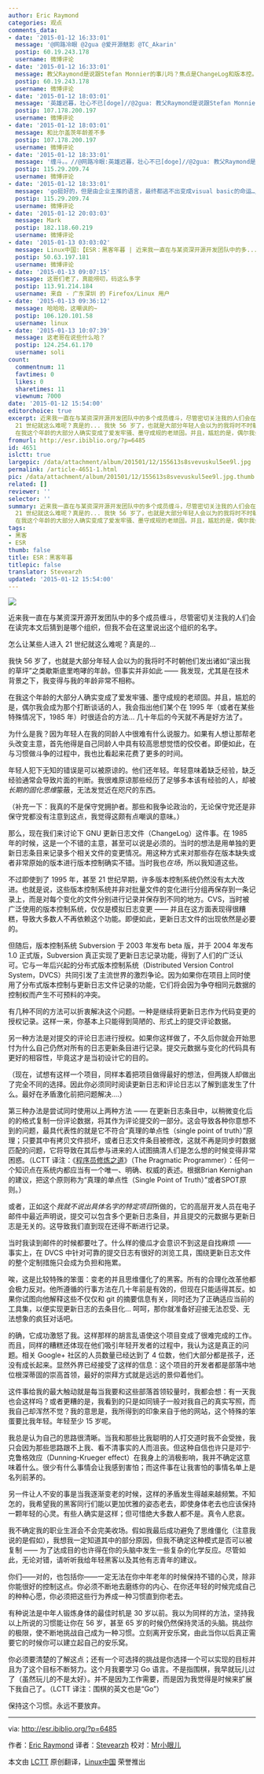 ```yaml
---
author: Eric Raymond
categories: 观点
comments_data:
- date: '2015-01-12 16:33:01'
  message: '@网路冷眼 @2gua @爱开源魅影 @TC_Akarin'
  postip: 60.19.243.178
  username: 微博评论
- date: '2015-01-12 16:33:01'
  message: 教父Raymond是说跟Stefan Monnier的事儿吗？焦点是ChangeLog和版本控。还有，Raymond看中Go语言了...[doge]
  postip: 60.19.243.178
  username: 微博评论
- date: '2015-01-12 18:03:01'
  message: '英雄迟暮，壮心不已[doge]//@2gua: 教父Raymond是说跟Stefan Monnier的事儿吗？焦点是ChangeLog和版本控。还有，Raymond看中Go语言了...[doge]'
  postip: 107.178.200.197
  username: 微博评论
- date: '2015-01-12 18:03:01'
  message: 和比尔盖茨年龄差不多
  postip: 107.178.200.197
  username: 微博评论
- date: '2015-01-12 18:33:01'
  message: '缠斗。。//@网路冷眼:英雄迟暮，壮心不已[doge]//@2gua: 教父Raymond是说跟Stefan Monnier的事儿吗？焦点是ChangeLog和版本控。还有，Raymond看中Go语言了...[doge]'
  postip: 115.29.209.74
  username: 微博评论
- date: '2015-01-12 18:33:01'
  message: 'go挺好的，但是由企业主推的语言，最终都逃不出变成visual basic的命运…//@2gua: 教父Raymond是说跟Stefan Monnier的事儿吗？焦点是ChangeLog和版本控。还有，Raymond看中Go语言了...[doge]'
  postip: 115.29.209.74
  username: 微博评论
- date: '2015-01-12 20:03:03'
  message: Mark
  postip: 182.118.60.219
  username: 微博评论
- date: '2015-01-13 03:03:02'
  message: Linux中国:【ESR：黑客年暮 | 近来我一直在与某资深开源开发团队中的多......】
  postip: 50.63.197.181
  username: 微博评论
- date: '2015-01-13 09:07:15'
  message: 这哥们老了，真能唠叨，码这么多字
  postip: 113.91.214.184
  username: 来自 - 广东深圳 的 Firefox/Linux 用户
- date: '2015-01-13 09:36:12'
  message: 哈哈哈，这嘲讽的~
  postip: 106.120.101.58
  username: linux
- date: '2015-01-13 10:07:39'
  message: 这老哥在说些什么哈？
  postip: 124.254.61.170
  username: soli
count:
  commentnum: 11
  favtimes: 0
  likes: 0
  sharetimes: 11
  viewnum: 7000
date: '2015-01-12 15:54:00'
editorchoice: true
excerpt: 近来我一直在与某资深开源开发团队中的多个成员缠斗，尽管密切关注我的人们会在读完本文后猜到是哪个组织，但我不会在这里说出这个组织的名字。 怎么让某些人进入
  21 世纪就这么难呢？真是的... 我快 56 岁了，也就是大部分年轻人会以为的我将时不时朝他们发出诸如滚出我的草坪之类歇斯底里咆哮的年龄。但事实并非如此  我发现，尤其是在技术背景之下，我变得与我的年龄非常不相称。
  在我这个年龄的大部分人确实变成了爱发牢骚、墨守成规的老顽固。并且，尴尬的是，偶尔我会成为那个打断谈话的人，我会指出他们某个在 1995 年（或者在某些
fromurl: http://esr.ibiblio.org/?p=6485
id: 4651
islctt: true
largepic: /data/attachment/album/201501/12/155613s8svevuskul5ee9l.jpg
permalink: /article-4651-1.html
pic: /data/attachment/album/201501/12/155613s8svevuskul5ee9l.jpg.thumb.jpg
related: []
reviewer: ''
selector: ''
summary: 近来我一直在与某资深开源开发团队中的多个成员缠斗，尽管密切关注我的人们会在读完本文后猜到是哪个组织，但我不会在这里说出这个组织的名字。 怎么让某些人进入
  21 世纪就这么难呢？真是的... 我快 56 岁了，也就是大部分年轻人会以为的我将时不时朝他们发出诸如滚出我的草坪之类歇斯底里咆哮的年龄。但事实并非如此  我发现，尤其是在技术背景之下，我变得与我的年龄非常不相称。
  在我这个年龄的大部分人确实变成了爱发牢骚、墨守成规的老顽固。并且，尴尬的是，偶尔我会成为那个打断谈话的人，我会指出他们某个在 1995 年（或者在某些
tags:
- 黑客
- ESR
thumb: false
title: ESR：黑客年暮
titlepic: false
translator: Stevearzh
updated: '2015-01-12 15:54:00'
---
```


![](/data/attachment/album/201501/12/155613s8svevuskul5ee9l.jpg)


近来我一直在与某资深开源开发团队中的多个成员缠斗，尽管密切关注我的人们会在读完本文后猜到是哪个组织，但我不会在这里说出这个组织的名字。


怎么让某些人进入 21 世纪就这么难呢？真是的...


我快 56 岁了，也就是大部分年轻人会以为的我将时不时朝他们发出诸如“滚出我的草坪”之类歇斯底里咆哮的年龄。但事实并非如此 —— 我发现，尤其是在技术背景之下，我变得与我的年龄非常不相称。


在我这个年龄的大部分人确实变成了爱发牢骚、墨守成规的老顽固。并且，尴尬的是，偶尔我会成为那个打断谈话的人，我会指出他们某个在 1995 年（或者在某些特殊情况下，1985 年）时很适合的方法... 几十年后的今天就不再是好方法了。


为什么是我？因为年轻人在我的同龄人中很难有什么说服力。如果有人想让那帮老头改变主意，首先他得是自己同龄人中具有较高思想觉悟的佼佼者。即便如此，在与习惯做斗争的过程中，我也比看起来花费了更多的时间。


年轻人犯下无知的错误是可以被原谅的。他们还年轻。年轻意味着缺乏经验，缺乏经验通常会导致片面的判断。我很难原谅那些经历了足够多本该有经验的人，却被*长期的固化思维*蒙蔽，无法发觉近在咫尺的东西。


（补充一下：我真的不是保守党拥护者。那些和我争论政治的，无论保守党还是非保守党都没有注意到这点，我觉得这颇有点嘲讽的意味。）


那么，现在我们来讨论下 GNU 更新日志文件（ChangeLog）这件事。在 1985 年的时候，这是一个不错的主意，甚至可以说是必须的。当时的想法是用单独的更新日志条目来记录多个相关文件的变更情况。用这种方式来对那些存在版本缺失或者非常原始的版本进行版本控制确实不错。当时我也*在场*，所以我知道这些。


不过即使到了 1995 年，甚至 21 世纪早期，许多版本控制系统仍然没有太大改进。也就是说，这些版本控制系统并非对批量文件的变化进行分组再保存到一条记录上，而是对每个变化的文件分别进行记录并保存到不同的地方。CVS，当时被广泛使用的版本控制系统，仅仅是模拟日志变更 —— 并且在这方面表现得很糟糕，导致大多数人不再依赖这个功能。即便如此，更新日志文件的出现依然是必要的。


但随后，版本控制系统 Subversion 于 2003 年发布 beta 版，并于 2004 年发布 1.0 正式版，Subversion 真正实现了更新日志记录功能，得到了人们的广泛认可。它与一年后兴起的分布式版本控制系统（Distributed Version Control System，DVCS）共同引发了主流世界的激烈争论。因为如果你在项目上同时使用了分布式版本控制与更新日志文件记录的功能，它们将会因为争夺相同元数据的控制权而产生不可预料的冲突。


有几种不同的方法可以折衷解决这个问题。一种是继续将更新日志作为代码变更的授权记录。这样一来，你基本上只能得到简陋的、形式上的提交评论数据。


另一种方法是对提交的评论日志进行授权。如果你这样做了，不久后你就会开始思忖为什么自己仍然对所有的日志更新条目进行记录。提交元数据与变化的代码具有更好的相容性，毕竟这才是当初设计它的目的。


（现在，试想有这样一个项目，同样本着把项目做得最好的想法，但两拨人却做出了完全不同的选择。因此你必须同时阅读更新日志和评论日志以了解到底发生了什么。最好在矛盾激化前把问题解决....）


第三种办法是尝试同时使用以上两种方法 —— 在更新日志条目中，以稍微变化后的的格式复制一份评论数据，将其作为评论提交的一部分。这会导致各种你意想不到的问题，最具代表性的就是它不符合“真理的单点性（single point of truth）”原理；只要其中有拷贝文件损坏，或者日志文件条目被修改，这就不再是同步时数据匹配的问题，它将导致在其后参与进来的人试图搞清人们是怎么想的时候变得非常困惑。（LCTT 译注：《[程序员修炼之道](http://book.51cto.com/art/200809/88490.htm)》（The Pragmatic Programmer）：任何一个知识点在系统内都应当有一个唯一、明确、权威的表述。根据Brian Kernighan的建议，把这个原则称为“真理的单点性（Single Point of Truth）”或者SPOT原则。）


或者，正如这个*我就不说出具体名字的特定项目*所做的，它的高层开发人员在电子邮件中最近声明说，提交可以包含多个更新日志条目，并且提交的元数据与更新日志是无关的。这导致我们直到现在还得不断进行记录。


当时我读到邮件的时候都要吐了。什么样的傻瓜才会意识不到这是自找麻烦 —— 事实上，在 DVCS 中针对可靠的提交日志有很好的浏览工具，围绕更新日志文件的整个定制措施只会成为负担和拖累。


唉，这是比较特殊的笨蛋：变老的并且思维僵化了的黑客。所有的合理化改革他都会极力反对。他所遵循的行事方法在几十年前是有效的，但现在只能适得其反。如果你试图向他解释这些不仅仅和 git 的摘要信息有关，同时还为了正确适应当前的工具集，以便实现更新日志的去条目化... 呵呵，那你就准备好迎接无法忍受、无法想象的疯狂对话吧。


的确，它成功激怒了我。这样那样的胡言乱语使这个项目变成了很难完成的工作。而且，同样的糟糕还体现在他们吸引年轻开发者的过程中，我认为这是真正的问题。相关 Google+ 社区的人员数量已经达到了 4 位数，他们大部分都是孩子，还没有成长起来。显然外界已经接受了这样的信息：这个项目的开发者都是部落中地位根深蒂固的崇高首领，最好的崇拜方式就是远远的景仰着他们。


这件事给我的最大触动就是每当我要和这些部落首领较量时，我都会想：有一天我也会这样吗？或者更糟的是，我看到的只是如同镜子一般对我自己的真实写照，而我自己却浑然不觉？我的意思是，我所得到的印象来自于他的网站，这个特殊的笨蛋要比我年轻。年轻至少 15 岁呢。


我总是认为自己的思路很清晰。当我和那些比我聪明的人打交道时我不会受挫，我只会因为那些思路跟不上我、看不清事实的人而沮丧。但这种自信也许只是邓宁·克鲁格效应（Dunning-Krueger effect）在我身上的消极影响，我并不确定这意味着什么。很少有什么事情会让我感到害怕；而这件事在让我害怕的事情名单上是名列前茅的。


另一件让人不安的事是当我逐渐变老的时候，这样的矛盾发生得越来越频繁。不知怎的，我希望我的黑客同行们能以更加优雅的姿态老去，即使身体老去也应该保持一颗年轻的心灵。有些人确实是这样；但可惜绝大多数人都不是。真令人悲哀。


我不确定我的职业生涯会不会完美收场。假如我最后成功避免了思维僵化（注意我说的是假如），我想我一定知道其中的部分原因，但我不确定这种模式是否可以被复制 —— 为了达成目的也许得在你的头脑中发生一些复杂的化学反应。尽管如此，无论对错，请听听我给年轻黑客以及其他有志青年的建议。


你们——对的，也包括你——一定无法在你中年老年的时候保持不错的心灵，除非你能很好的控制这点。你必须不断地去磨练你的内心、在你还年轻的时候完成自己的种种心愿，你必须把这些行为养成一种习惯直到你老去。


有种说法是中年人锻炼身体的最佳时机是 30 岁以前。我以为同样的方法，坚持我以上所说的习惯能让你在 56 岁，甚至 65 岁的时候仍然保持灵活的头脑。挑战你的极限，使不断地挑战自己成为一种习惯。立刻离开安乐窝，由此当你以后真正需要它的时候你可以建立起自己的安乐窝。


你必须要清楚的了解这点；还有一个可选择的挑战是你选择一个可以实现的目标并且为了这个目标不断努力。这个月我要学习 Go 语言。不是指围棋，我早就玩儿过了（虽然玩儿的不是太好）。并不是因为工作需要，而是因为我觉得是时候来扩展下我自己了。（LCTT 译注：围棋的英文也是“Go”）


保持这个习惯。永远不要放弃。




---


via: <http://esr.ibiblio.org/?p=6485>


作者：[Eric Raymond](http://esr.ibiblio.org/?author=2) 译者：[Stevearzh](https://github.com/Stevearzh) 校对：[Mr小眼儿](https://github.com/tinyeyeser)


本文由 [LCTT](https://github.com/LCTT/TranslateProject) 原创翻译，[Linux中国](http://linux.cn/) 荣誉推出